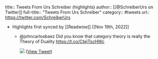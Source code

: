 title:: Tweets From Urs Schreiber (highlights)
author:: [[@SchreiberUrs on Twitter]]
full-title:: "Tweets From Urs Schreiber"
category:: #tweets
url:: https://twitter.com/SchreiberUrs

- Highlights first synced by [[Readwise]] [[Nov 19th, 2022]]
	- @johncarlosbaez Did you know that category theory is really the Theory of Duality
	  https://t.co/CtejTscHWc 
	  
	  ![](https://pbs.twimg.com/media/DjX7lKeW4AAzjaj.jpg) ([View Tweet](https://twitter.com/SchreiberUrs/status/1024001198876229632))